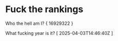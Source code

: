 # Fuck the rankings

Who the hell am I?
{ 16929322 }

What fucking year is it?
[ 2025-04-03T14:46:40Z ]
